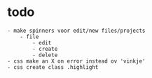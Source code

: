 # todo
    - make spinners voor edit/new files/projects
        - file
            - edit
            - create
            - delete
    - css make an X on error instead ov 'vinkje'
    - css create class .highlight